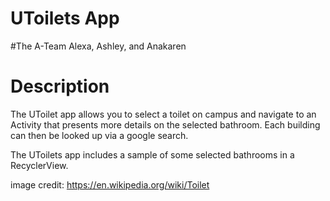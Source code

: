 # UToilets App

#The A-Team
Alexa, Ashley, and Anakaren

# Description
The UToilet app allows you to select a toilet on campus and navigate to an Activity that
presents more details on the selected bathroom. Each building can then be looked up via a google search.

The UToilets app includes a sample of some selected bathrooms in a RecyclerView.

image credit: https://en.wikipedia.org/wiki/Toilet
